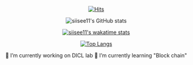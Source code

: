 <div align=center>	
	
[![Hits](https://hits.seeyoufarm.com/api/count/incr/badge.svg?url=https%3A%2F%2Fgithub.com%2Fzzsza)](https://hits.seeyoufarm.com) 
	
![siisee11's GitHub stats](https://github-readme-stats.vercel.app/api?username=siisee11&show_icons=true&theme=radical&count_private=true)
	
[![siisee11's wakatime stats](https://github-readme-stats.vercel.app/api/wakatime?username=siisee11&theme=radical)](https://github.com/anuraghazra/github-readme-stats)

[![Top Langs](https://github-readme-stats.vercel.app/api/top-langs/?username=siisee11&hide=jupyter%20notebook,assembly&langs_count=7&card_width=500&theme=radical)](https://github.com/siisee11/github-readme-stats)

🔭 I’m currently working on DICL lab
🌱 I’m currently learning "Block chain"

</div>



<!--
**siisee11/siisee11** is a ✨ _special_ ✨ repository because its `README.md` (this file) appears on your GitHub profile.

Here are some ideas to get you started:

- 🔭 I’m currently working on ...
- 🌱 I’m currently learning ...
- 👯 I’m looking to collaborate on ...
- 🤔 I’m looking for help with ...
- 💬 Ask me about ...
- 📫 How to reach me: ...
- 😄 Pronouns: ...
- ⚡ Fun fact: ...
-->
